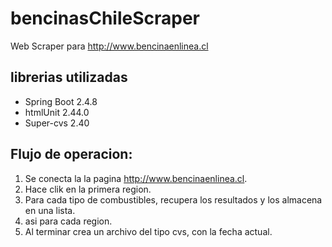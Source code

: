 # bencinasChileScraper
Web Scraper para http://www.bencinaenlinea.cl

## librerias utilizadas

* Spring Boot 2.4.8
* htmlUnit 2.44.0
* Super-cvs 2.40

## Flujo de operacion:

1. Se conecta la la pagina http://www.bencinaenlinea.cl.
2. Hace clik en la primera region.
3. Para cada tipo de combustibles, recupera los resultados y los almacena en una lista.
4. asi para cada region.
5. Al terminar crea un archivo del tipo cvs, con la fecha actual.

